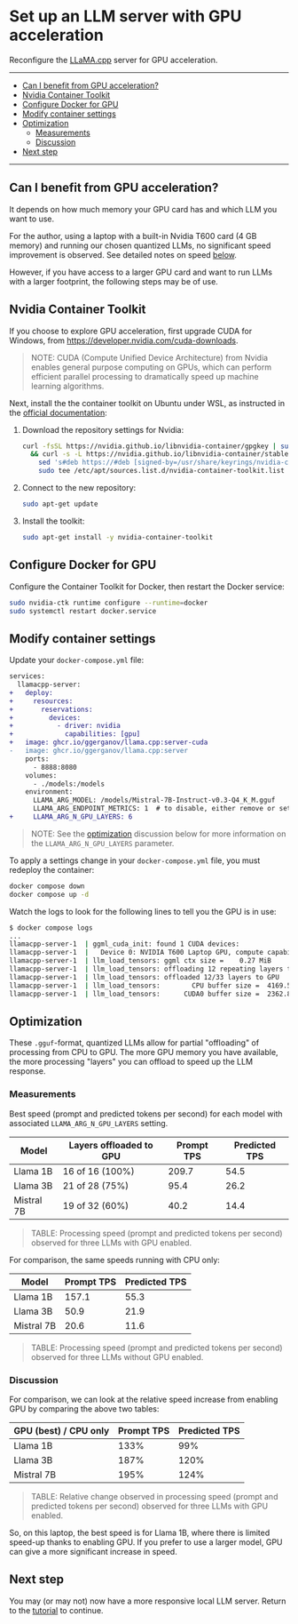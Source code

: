 # Set up an LLM server with GPU acceleration

Reconfigure the [LLaMA.cpp](https://github.com/ggerganov/llama.cpp) server for GPU acceleration.

---

- [Can I benefit from GPU acceleration?](#can-i-benefit-from-gpu-acceleration)
- [Nvidia Container Toolkit](#nvidia-container-toolkit)
- [Configure Docker for GPU](#configure-docker-for-gpu)
- [Modify container settings](#modify-container-settings)
- [Optimization](#optimization)
  - [Measurements](#measurements)
  - [Discussion](#discussion)
- [Next step](#next-step)

---

## Can I benefit from GPU acceleration?

It depends on how much memory your GPU card has and which LLM you want to use.

For the author, using a laptop with a built-in Nvidia T600 card (4 GB memory) and running our chosen quantized LLMs, no significant speed improvement is observed. See detailed notes on speed [below](#optimization).

However, if you have access to a larger GPU card and want to run LLMs with a larger footprint, the following steps may be of use.

## Nvidia Container Toolkit

If you choose to explore GPU acceleration, first upgrade CUDA for Windows, from <https://developer.nvidia.com/cuda-downloads>.

> NOTE: CUDA (Compute Unified Device Architecture) from Nvidia enables general purpose computing on GPUs, which can perform efficient parallel processing to dramatically speed up machine learning algorithms.

Next, install the the container toolkit on Ubuntu under WSL, as instructed in the [official documentation](https://docs.nvidia.com/datacenter/cloud-native/container-toolkit/latest/install-guide.html):

1. Download the repository settings for Nvidia:

    ```sh
    curl -fsSL https://nvidia.github.io/libnvidia-container/gpgkey | sudo gpg --dearmor -o /usr/share/keyrings/nvidia-container-toolkit-keyring.gpg \
      && curl -s -L https://nvidia.github.io/libnvidia-container/stable/deb/nvidia-container-toolkit.list | \
        sed 's#deb https://#deb [signed-by=/usr/share/keyrings/nvidia-container-toolkit-keyring.gpg] https://#g' | \
        sudo tee /etc/apt/sources.list.d/nvidia-container-toolkit.list
    ```

1. Connect to the new repository:

    ```sh
    sudo apt-get update
    ```

1. Install the toolkit:

    ```sh
    sudo apt-get install -y nvidia-container-toolkit
    ```

## Configure Docker for GPU

Configure the Container Toolkit for Docker, then restart the Docker service:

```sh
sudo nvidia-ctk runtime configure --runtime=docker
sudo systemctl restart docker.service
```

## Modify container settings

Update your `docker-compose.yml` file:

```diff
services:
  llamacpp-server:
+   deploy:
+     resources:
+       reservations:
+         devices:
+           - driver: nvidia
+             capabilities: [gpu]
+   image: ghcr.io/ggerganov/llama.cpp:server-cuda
-   image: ghcr.io/ggerganov/llama.cpp:server
    ports:
      - 8888:8080
    volumes:
      - ./models:/models
    environment:
      LLAMA_ARG_MODEL: /models/Mistral-7B-Instruct-v0.3-Q4_K_M.gguf
      LLAMA_ARG_ENDPOINT_METRICS: 1  # to disable, either remove or set to 0
+     LLAMA_ARG_N_GPU_LAYERS: 6
```

> NOTE: See the [optimization](#optimization) discussion below for more information on the `LLAMA_ARG_N_GPU_LAYERS` parameter.

To apply a settings change in your `docker-compose.yml` file, you must redeploy the container:

```sh
docker compose down
docker compose up -d
```

Watch the logs to look for the following lines to tell you the GPU is in use:

```sh
$ docker compose logs
...
llamacpp-server-1  | ggml_cuda_init: found 1 CUDA devices:
llamacpp-server-1  |   Device 0: NVIDIA T600 Laptop GPU, compute capability 7.5, VMM: yes
llamacpp-server-1  | llm_load_tensors: ggml ctx size =    0.27 MiB
llamacpp-server-1  | llm_load_tensors: offloading 12 repeating layers to GPU
llamacpp-server-1  | llm_load_tensors: offloaded 12/33 layers to GPU
llamacpp-server-1  | llm_load_tensors:        CPU buffer size =  4169.52 MiB
llamacpp-server-1  | llm_load_tensors:      CUDA0 buffer size =  2362.81 MiB
```

## Optimization

These `.gguf`-format, quantized LLMs allow for partial "offloading" of processing from CPU to GPU. The more GPU memory you have available, the more processing "layers" you can offload to speed up the LLM response.

### Measurements

Best speed (prompt and predicted tokens per second) for each model with associated `LLAMA_ARG_N_GPU_LAYERS` setting.

Model | Layers offloaded to GPU | Prompt TPS | Predicted TPS
--- | --- | --- | ---
Llama 1B | 16 of 16 (100%) | 209.7 | 54.5
Llama 3B | 21 of 28 (75%) | 95.4 | 26.2
Mistral 7B | 19 of 32 (60%) | 40.2 | 14.4

> TABLE: Processing speed (prompt and predicted tokens per second) observed for three LLMs with GPU enabled.

For comparison, the same speeds running with CPU only:

Model | Prompt TPS | Predicted TPS
--- | --- | ---
Llama 1B | 157.1 | 55.3
Llama 3B | 50.9 | 21.9
Mistral 7B | 20.6 | 11.6

> TABLE: Processing speed (prompt and predicted tokens per second) observed for three LLMs without GPU enabled.

### Discussion

For comparison, we can look at the relative speed increase from enabling GPU by comparing the above two tables:

GPU (best) / CPU only | Prompt TPS | Predicted TPS
--- | --- | ---
Llama 1B | 133% | 99%
Llama 3B | 187% | 120%
Mistral 7B | 195% | 124%

> TABLE: Relative change observed in processing speed (prompt and predicted tokens per second) observed for three LLMs with GPU enabled.

So, on this laptop, the best speed is for Llama 1B, where there is limited speed-up thanks to enabling GPU. If you prefer to use a larger model, GPU can give a more significant increase in speed.

## Next step

You may (or may not) now have a more responsive local LLM server. Return to the [tutorial](./PART_II.md#get-an-answer-from-a-sample-document) to continue.
